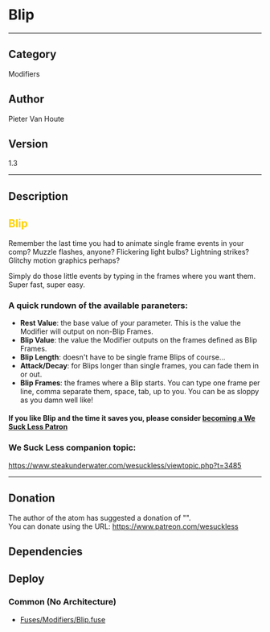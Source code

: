 # Blip
___

## Category
Modifiers

## Author
Pieter Van Houte

## Version
1.3

___

## Description
<font color=#ffd100><h2>Blip</h2></font>

<p>Remember the last time you had to animate single frame events in your comp? Muzzle flashes, anyone? Flickering light bulbs? Lightning strikes? Glitchy motion graphics perhaps?</p>

<p>Simply do those little events by typing in the frames where you want them. Super fast, super easy. </p>

<h3>A quick rundown of the available paraneters:</h3>


<ul>
	<li><b>Rest Value</b>: the base value of your parameter. This is the value the Modifier will output on non-Blip Frames. </li>
	<li><b>Blip Value</b>: the value the Modifier outputs on the frames defined as Blip Frames. </li>
	<li><b>Blip Length</b>: doesn't have to be single frame Blips of course... </li>
	<li><b>Attack/Decay</b>: for Blips longer than single frames, you can fade them in or out.</li>
	<li><b>Blip Frames</b>: the frames where a Blip starts. You can type one frame per line, comma separate them, space, tab, up to you. You can be as sloppy as you damn well like!</li>
</ul>

<h4>If you like Blip and the time it saves you, please consider <a href="https://www.patreon.com/wesuckless">becoming a We Suck Less Patron</a></h4>

<h3>We Suck Less companion topic:</h3>

<p><a href="https://www.steakunderwater.com/wesuckless/viewtopic.php?t=3485">https://www.steakunderwater.com/wesuckless/viewtopic.php?t=3485</a></p>

___

## Donation
The author of the atom has suggested a donation of "".  
You can donate using the URL: <a href="https://www.patreon.com/wesuckless" class="button">https://www.patreon.com/wesuckless</a>
## Dependencies

## Deploy

### Common (No Architecture)

<ul>
<li><a href="https://gitlab.com/WeSuckLess/Reactor/-/blob/master/Atoms/com.PieterVanHoute.Blip/Fuses/Modifiers/Blip.fuse?ref_type=heads">Fuses/Modifiers/Blip.fuse</a></li>
</ul>
